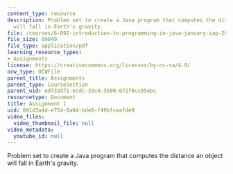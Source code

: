 ```yaml
---
content_type: resource
description: Problem set to create a Java program that computes the distance an object
  will fall in Earth's gravity.
file: /courses/6-092-introduction-to-programming-in-java-january-iap-2010/091d3a4de7548a04bde0f49bfceafde9_MIT6_092IAP10_assn01.pdf
file_size: 89049
file_type: application/pdf
learning_resource_types:
- Assignments
license: https://creativecommons.org/licenses/by-nc-sa/4.0/
ocw_type: OCWFile
parent_title: Assignments
parent_type: CourseSection
parent_uid: ed732d71-ecdc-33c4-3b00-672f8cc05ebc
resourcetype: Document
title: Assignment 1
uid: 091d3a4d-e754-8a04-bde0-f49bfceafde9
video_files:
  video_thumbnail_file: null
video_metadata:
  youtube_id: null
---
```

Problem set to create a Java program that computes the distance an object will fall in Earth's gravity.